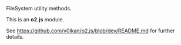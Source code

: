 FileSystem utility methods.

This is an **o2.js** module.

See <https://github.com/v0lkan/o2.js/blob/dev/README.md> for further details.
